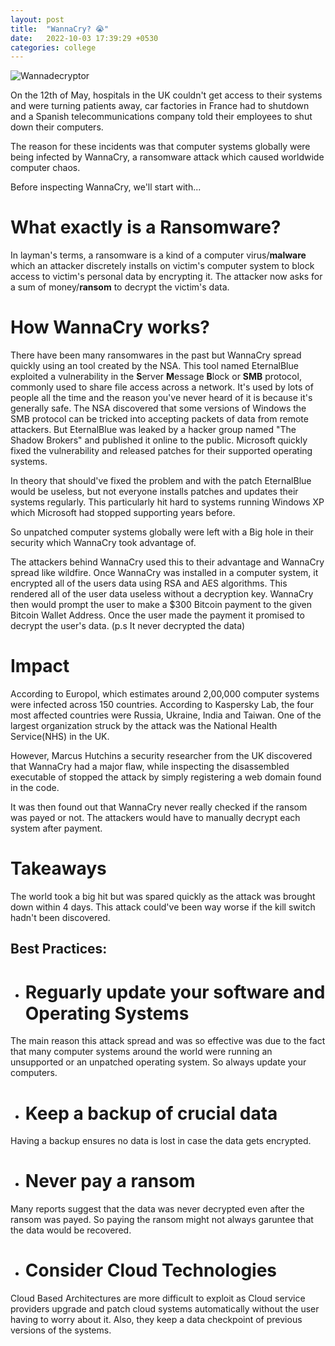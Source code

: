```yaml
---
layout: post
title:  "WannaCry? 😭"
date:   2022-10-03 17:39:29 +0530
categories: college
---
```



![Wannadecryptor](https://upload.wikimedia.org/wikipedia/en/1/18/Wana_Decrypt0r_screenshot.png)

On the 12th of May, hospitals in the UK couldn't get access to their systems and were turning patients away,
car factories in France had to shutdown and a Spanish telecommunications company told their employees to shut down their computers.

The reason for these incidents was that computer systems globally were being infected by WannaCry, a ransomware attack which caused worldwide computer chaos.

Before inspecting WannaCry, we'll start with...

# What exactly is a Ransomware?
In layman's terms, a ransomware is a kind of a computer virus/**malware** which an attacker discretely installs on victim's computer system to block access to victim's personal data by encrypting it. The attacker now asks for a sum of money/**ransom** to decrypt the victim's data.

# How WannaCry works?
There have been many ransomwares in the past but WannaCry spread quickly using an tool created by the NSA.
This tool named EternalBlue exploited a vulnerability in the **S**erver **M**essage **B**lock or **SMB** protocol, commonly used to share file access across a network. It's used by lots of people all the time and the reason you've never heard of it is because it's
generally safe. The NSA discovered that some versions of Windows the SMB protocol can be tricked into accepting packets of data from remote attackers.
But EternalBlue was leaked by a hacker group named "The Shadow Brokers" and published it online to the public.
Microsoft quickly fixed the vulnerability and released patches for their supported operating systems.

In theory that should've fixed the problem and with the patch EternalBlue would be useless, but not everyone installs patches and updates their systems regularly. This particularly hit hard to systems running Windows XP which Microsoft had stopped supporting years before.

So unpatched computer systems globally were left with a Big hole in their security which WannaCry took advantage of.

The attackers behind WannaCry used this to their advantage and WannaCry spread like wildfire. Once WannaCry was installed in a computer system, it encrypted all of the users data using RSA and AES algorithms. This rendered all of the user data useless without a decryption key. 
WannaCry then would prompt the user to make a $300 Bitcoin payment to the given Bitcoin Wallet Address. 
Once the user made the payment it promised to decrypt the user's data. (p.s It never decrypted the data)

# Impact
According to Europol, which estimates around 2,00,000 computer systems were infected across 150 countries.
According to Kaspersky Lab, the four most affected countries were Russia, Ukraine, India and Taiwan.
One of the largest organization struck by the attack was the National Health Service(NHS) in the UK.

However, Marcus Hutchins a security researcher from the UK discovered that WannaCry had a major flaw, while inspecting the disassembled executable of stopped the attack by simply registering a web domain found in the code.

It was then found out that WannaCry never really checked if the ransom was payed or not. The attackers would have to manually decrypt each system after payment.

# Takeaways
The world took a big hit but was spared quickly as the attack was brought down within 4 days.
This attack could've been way worse if the kill switch hadn't been discovered.

## Best Practices:

- # Reguarly update your software and Operating Systems
The main reason this attack spread and was so effective was due to the fact that many computer systems 
around the world were running an unsupported or an unpatched operating system. So always update your computers.

- # Keep a backup of crucial data
Having a backup ensures no data is lost in case the data gets encrypted.

- # Never pay a ransom
Many reports suggest that the data was never decrypted even after the ransom was payed.
So paying the ransom might not always garuntee that the data would be recovered.

- # Consider Cloud Technologies
Cloud Based Architectures are more difficult to exploit as Cloud service providers upgrade 
and patch cloud systems automatically without the user having to worry about it. Also, they keep a 
data checkpoint of previous versions of the systems.